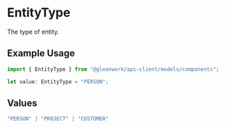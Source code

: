 # EntityType

The type of entity.

## Example Usage

```typescript
import { EntityType } from "@gleanwork/api-client/models/components";

let value: EntityType = "PERSON";
```

## Values

```typescript
"PERSON" | "PROJECT" | "CUSTOMER"
```